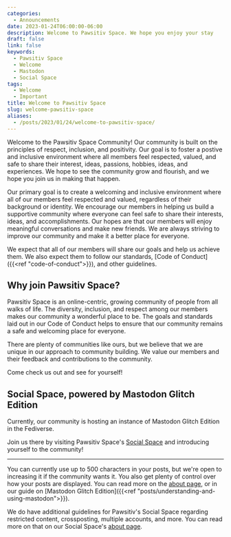 ```yaml
---
categories:
  - Announcements
date: 2023-01-24T06:00:00-06:00
description: Welcome to Pawsitiv Space. We hope you enjoy your stay
draft: false
link: false
keywords:
  - Pawsitiv Space
  - Welcome
  - Mastodon
  - Social Space
tags:
  - Welcome
  - Important
title: Welcome to Pawsitiv Space
slug: welcome-pawsitiv-space
aliases:
  - /posts/2023/01/24/welcome-to-pawsitiv-space/
---
```


Welcome to the Pawsitiv Space Community!
Our community is built on the principles of respect, inclusion, and positivity.
Our goal is to foster a postive and inclusive environment where all members feel respected, valued, and safe to share their interest, ideas, passions, hobbies, ideas, and experiences.
We hope to see the community grow and flourish, and we hope you join us in making that happen.

<!--more-->

Our primary goal is to create a welcoming and inclusive environment where all of our members feel respected and valued, regardless of their background or identity.
We encourage our members in helping us build a supportive community where everyone can feel safe to share their interests, ideas, and accomplishments.
Our hopes are that our members will enjoy meaningful conversations and make new friends.
We are always striving to improve our community and make it a better place for everyone.

We expect that all of our members will share our goals and help us achieve them. We also expect them to follow our standards, [Code of Conduct]({{<ref "code-of-conduct">}}), and other guidelines.

## Why join Pawsitiv Space?

Pawsitiv Space is an online-centric, growing community of people from all walks of life.
The diversity, inclusion, and respect among our members makes our community a wonderful place to be.
The goals and standards laid out in our Code of Conduct helps to ensure that our community remains a safe and welcoming place for everyone.

There are plenty of communities like ours, but we believe that we are unique in our approach to community building.
We value our members and their feedback and contributions to the community.

Come check us out and see for yourself!

## Social Space, powered by Mastodon Glitch Edition

Currently, our community is hosting an instance of Mastodon Glitch Edition in the Fediverse.

Join us there by visiting Pawsitiv Space's [Social Space](https://social.pawsitiv.space) and introducing yourself to the community!

---

You can currently use up to 500 characters in your posts, but we're open to increasing it if the community wants it.
You also get plenty of control over how your posts are displayed.
You can read more on the [about page](https://social.pawsitiv.space/about), or in our guide on [Mastodon Glitch Edition]({{<ref "posts/understanding-and-using-mastodon">}}).

We do have additional guidelines for Pawsitiv's Social Space regarding restricted content, crossposting, multiple accounts, and more. You can read more on that on our Social Space's [about page](https://social.pawsitiv.space/about/more).
